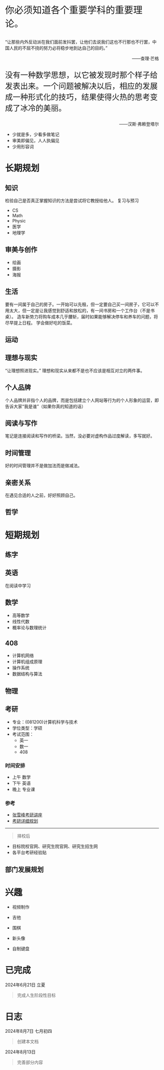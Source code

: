 <!--
    根目录 介绍这个网站
-->

<p style="font-family: Arial, sans-serif; font-size: 30px;">你必须知道各个重要学科的重要理论。</p>

“让那些内外反动派在我们面前发抖罢，让他们去说我们这也不行那也不行罢，中国人民的不屈不挠的努力必将稳步地到达自己的目的。”

<p style="text-align:right;">——查理·芒格</p>

<p style="font-family: Arial, sans-serif; font-size: 25px;">没有一种数学思想，以它被发现时那个样子给发表出来。一个问题被解决以后，相应的发展成一种形式化的技巧，结果使得火热的思考变成了冰冷的美丽。</p>

<p style="text-align:right;">——汉斯·弗赖登塔尔</p>

- 少就是多，少看多做笔记
- 审美即偏见，人人执偏见
- 少用形容词

# 长期规划

## 知识
检验自己是否真正掌握知识的方法是尝试将它教授给他人。
复习与预习
- CS
- Math
- Physic
- 医学
- 地理学


## 审美与创作
- 绘画
- 摄影
- 海报

## 生活
要有一间属于自己的房子。一开始可以先租，但一定要自己买一间房子，它可以不用太大，但一定是让我感觉到舒适和放松的，有一间书房和一个工作台（不是书桌）。
造车新势力将购车成本几乎腰斩，届时如果能够解决停车和养车的问题，将尽早提上日程。
学会做好吃的饭菜。

## 运动

## 理想与现实
“让理想照进现实。”
理想和现实从来都不是也不应该是相互对立的两件事。

## 个人品牌
个人品牌并非指个人的品牌，而是包括建立个人网站等行为的个人形象的运营，即告诉大家“我是谁”（如果你真的知道的话）

## 阅读与写作
笔记是连接阅读和写作的桥梁。当然，没必要对虚构作品过度解读，多写就好。

## 时间管理
好的时间管理并不是做加法而是做减法。

## 亲密关系
在遇见合适的人之前，好好照顾自己。

## 哲学


# 短期规划

## 练字

## 英语
在阅读中学习

## 数学
- 高等数学
- 线性代数
- 概率论与数理统计

## 408
- 计算机网络
- 计算机组成原理
- 操作系统
- 数据结构与算法

## 物理

## 考研
- 专业：(081200)计算机科学与技术
- 学位类型：学硕
- 考试范围：
  - 英一
  - 数一
  - 408

### 时间安排
- 上午 数学
- 下午 英语
- 晚上 专业课

### 参考
- [张雪峰考研讲座](https://space.bilibili.com/111482334/channel/collectiondetail?sid=1552428)
- [考研详细规划](https://www.bilibili.com/video/BV1mF4m1L7H7/?spm_id_from=333.1245.0.0&vd_source=2eddfbc9defde295acdbb44678cce488)

---
> 择校后

- 目标院校官网、研究生院官网、研究生招生网
- 各平台考研经验贴

## 部门发展规划

# 兴趣

- 视频制作

- 吉他

- 围棋

- 新头像

- 自制键盘

# 已完成
2024年6月21日 立夏
> 完成人生阶段性目标

# 日志
2024年8月7日 七月初四
> 创建本文档

2024年8月13日
> 完善部分内容